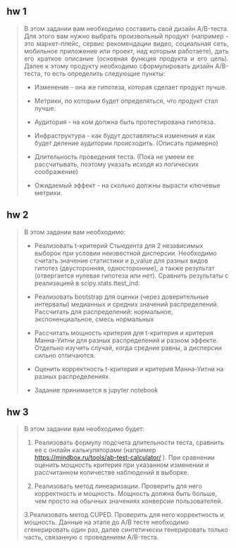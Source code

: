 ## hw 1
<blockquote>
  <p align="justify">В этом задании вам необходимо составить свой дизайн A/B-теста. Для этого вам нужно выбрать произвольный продукт (например - это маркет-плейс, сервис рекомендации видео, социальная сеть, мобильное приложение или проект, над которым работаете), дать его краткое описание (основная функция продукта и его цель). Далее к этому продукту необходимо сформулировать дизайн A/B-теста, то есть определить следующие пункты:

 - Изменение - она же гипотеза, которая сделает продукт лучше.

 - Метрики, по которым будет определяться, что продукт стал лучше.

 - Аудитория - на ком должна быть протестирована гипотеза.

 - Инфраструктура - как будут доставляться изменения и как будет деление аудитории происходить. (Описать примерно)

 - Длительность проведения теста. (Пока не умеем ее рассчитывать, поэтому указать исходя из логических соображение)

 - Ожидаемый эффект - на сколько должны вырасти ключевые метрики.</p>
</blockquote>

## hw 2
<blockquote>
  <p align="justify">В этом задании вам необходимо:
    
 - Реализовать t-критерий Стьюдента для 2 независимых выборок при условии неизвестной дисперсии. Необходимо считать значение статистики и p_value для разных видов гипотез (двусторонняя, односторонние), а также результат (отвергается нулевая гипотеза или нет). Сравнить результаты с реализацией в scipy.stats.ttest_ind.
  
 - Реализовать bootstrap для оценки (через доверительные интервалы) медианных и средних значений распределений. Рассчитать для распределений: нормальное, экспоненциальное, смесь нормальных
  
 - Рассчитать мощность критерия для t-критерия и критерия Манна-Уитни для разных распределений и разном эффекте. Отдельно изучить случай, когда средние равны, а дисперсии сильно отличаются.
  
 - Оценить корректность t-критерия и критерия Манна-Уитни на разных распределениях.
   
 - Задание принимается в jupyter notebook</p>
</blockquote>

## hw 3
<blockquote>
  <p align="justify">В этом задании вам необходимо будет:

1. Реализовать формулу подсчета длительности теста, сравнить ее с онлайн калькуляторами (например https://mindbox.ru/tools/ab-test-calculator/ ). При сравнении оценить мощность критерия при указанном изменении и рассчитанном количестве наблюдений в выборке. 

2. Реализовать метод линеаризации. Проверить для него корректность и мощность. Мощность должна быть больше, чем просто на обычных значениях конверсии пользователей.

3.Реализовать метод CUPED. Проверить для него корректность и мощность. Данные на этапе до A/B тесте необходимо сгенерировать один раз, далее синтетически генерировать только часть, связанную с проведением A/B-теста.</p>
</blockquote>
